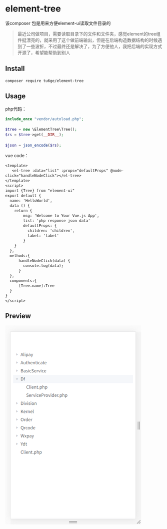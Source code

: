 # element-tree

该composer 包是用来方便element-ui读取文件目录的

> 最近公司做项目，需要读取目录下的文件和文件夹，感觉element的tree组件挺漂亮的，就采用了这个做前端输出，但是在后端构造数据结构的时候遇到了一些波折，不过最终还是解决了，为了方便他人，我把后端的实现方式开源了，希望能帮助到别人

## Install

```
composer require tu6ge/element-tree
```

## Usage

php代码：
```php
include_once "vendor/autoload.php";

$tree = new \ElementTree\Tree();
$rs = $tree->get(__DIR__);

$json = json_encode($rs);

```
vue code：
```vue
<template>
   <el-tree :data="list" :props="defaultProps" @node-click="handleNodeClick"></el-tree>
</template>
<script>
import {Tree} from "element-ui"
export default {
  name: 'HelloWorld',
  data () {
    return {
        msg: 'Welcome to Your Vue.js App',
        list: 'php response json data'
        defaultProps: {
          children: 'children',
          label: 'label'
        }
    }
  },
  methods:{
      handleNodeClick(data) {
        console.log(data);
      }
  },
  components:{
      [Tree.name]:Tree
  }
}
</script>

```

## Preview
![img](img/preview.png)


